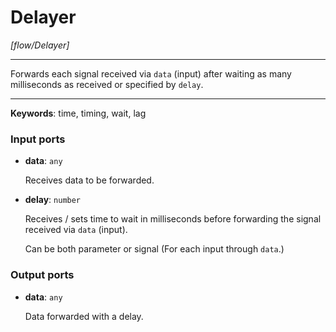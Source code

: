 # Delayer

_[flow/Delayer]_

---

Forwards each signal received via `data` (input) after waiting as many milliseconds as received or specified by `delay`.  

---

__Keywords__: time, timing, wait, lag

### Input ports

* __data__: ` any `

    Receives data to be forwarded.


* __delay__: ` number `

    Receives / sets time to wait in milliseconds before forwarding the signal received via `data` (input).
    
    Can be both parameter or signal (For each input through `data`.)

### Output ports

* __data__: ` any `

    Data forwarded with a delay.

